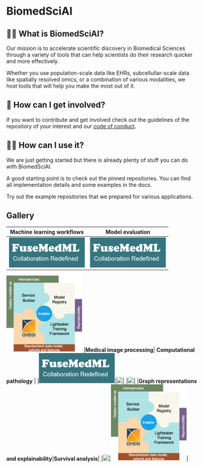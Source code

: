 # BiomedSciAI 
## 🙋‍♀️ What is BiomedSciAI?

Our mission is to accelerate scientific discovery in Biomedical Sciences through
 a variety of tools that can help scientists do their research quicker and more 
 effectively.

Whether you use population-scale data like EHRs, subcellullar-scale data like 
spatially resolved omics, or a combination of various modalities, we host tools 
that will help you make the most out of it. 

## 🌈 How can I get involved?

If you want to contribute and get involved check out the guidelines 
of the repository of your interest and our [code of conduct](code_of_conduct.md).

## 👩‍💻 How can I use it?

We are just getting started but there is already plenty of stuff you can do with
BiomedSciAI.

A good starting point is to check out the pinned repositories. You can find all 
implementation details and some examples in the docs.

Try out the example repositories that we prepared for various applications.



## Gallery

|Machine learning workflows|Model evaluation|
|:-:|:-:|
|[<img src="https://github.com/BiomedSciAI/fuse-med-ml/raw/master/fuse/doc/FuseMedML-logo.png" width="200">](https://github.com/BiomedSciAI/fuse-med-ml)|[<img src="https://github.com/BiomedSciAI/fuse-med-ml/raw/master/fuse/doc/FuseMedML-logo.png" width="200">](https://github.com/BiomedSciAI/fuse-med-ml)|
[<img src="https://github.com/BiomedSciAI/DPM360/raw/main/docs/resources/png/dpm360v2.png" width="200">](https://github.com/BiomedSciAI/DPM360)
|**Medical image processing**| **Computational pathology** |
|[<img src="https://github.com/BiomedSciAI/fuse-med-ml/raw/master/fuse/doc/FuseMedML-logo.png" width="200">](https://github.com/BiomedSciAI/fuse-med-ml)|[<img src="https://raw.githubusercontent.com/histocartography/histocartography/main/docs/_static/logo_large.png" width="200">](https://github.com/BiomedSciAI/histocartography)|
|[<img src="https://raw.githubusercontent.com/histocartography/histocartography/main/docs/_static/logo_large.png" width="200">](https://github.com/BiomedSciAI/histocartography)|
|**Graph representations and explainability**|**Survival analysis**|
|[<img src="https://raw.githubusercontent.com/histocartography/histocartography/main/docs/_static/logo_large.png" width="200">](https://github.com/BiomedSciAI/histocartography)|[<img src="https://github.com/BiomedSciAI/DPM360/raw/main/docs/resources/png/dpm360v2.png" width="200">](https://github.com/BiomedSciAI/DPM360)|

